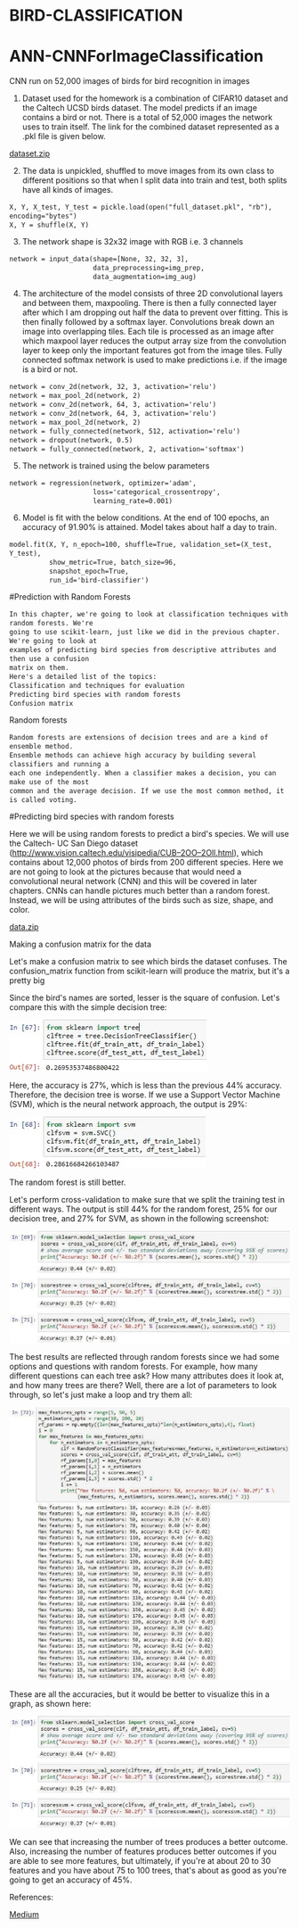 # BIRD-CLASSIFICATION

# ANN-CNNForImageClassification
CNN run on 52,000 images of birds for bird recognition in images

1.	Dataset used for the homework is a combination of CIFAR10 dataset and the Caltech UCSD birds dataset. The model predicts if an image contains a bird or not. There is a total of 52,000 images the network uses to train itself. The link for the combined dataset represented as a .pkl file is given below.

[dataset.zip](https://s3-us-west-2.amazonaws.com/ml-is-fun/data.zip)

2.	The data is unpickled, shuffled to move images from its own class to different positions so that when I split data into train and test, both splits have all kinds of images.

```
X, Y, X_test, Y_test = pickle.load(open("full_dataset.pkl", "rb"), encoding="bytes")
X, Y = shuffle(X, Y)
```

3.	The network shape is 32x32 image with RGB i.e. 3 channels

```
network = input_data(shape=[None, 32, 32, 3],
                     data_preprocessing=img_prep,
                     data_augmentation=img_aug)
```

4.	The architecture of the model consists of three 2D convolutional layers and between them, maxpooling. There is then a fully connected layer after which I am dropping out half the data to prevent over fitting. This is then finally followed by a softmax layer. Convolutions break down an image into overlapping tiles. Each tile is processed as an image after which maxpool layer reduces the output array size from the convolution layer to keep only the important features got from the image tiles.  Fully connected softmax network is used to make predictions i.e. if the image is a bird or not. 

```
network = conv_2d(network, 32, 3, activation='relu')
network = max_pool_2d(network, 2)
network = conv_2d(network, 64, 3, activation='relu')
network = conv_2d(network, 64, 3, activation='relu')
network = max_pool_2d(network, 2)
network = fully_connected(network, 512, activation='relu')
network = dropout(network, 0.5)
network = fully_connected(network, 2, activation='softmax')
```

5.	The network is trained using the below parameters

```
network = regression(network, optimizer='adam',
                     loss='categorical_crossentropy',
                     learning_rate=0.001)
```

6.	Model is fit with the below conditions. At the end of 100 epochs, an accuracy of 91.90% is attained. Model takes about half a day to train.

```
model.fit(X, Y, n_epoch=100, shuffle=True, validation_set=(X_test, Y_test),
          show_metric=True, batch_size=96,
          snapshot_epoch=True,
          run_id='bird-classifier')
```

#Prediction with Random Forests

```
In this chapter, we're going to look at classification techniques with random forests. We're
going to use scikit-learn, just like we did in the previous chapter. We're going to look at
examples of predicting bird species from descriptive attributes and then use a confusion
matrix on them.
Here's a detailed list of the topics:
Classification and techniques for evaluation
Predicting bird species with random forests
Confusion matrix
```

Random forests

```
Random forests are extensions of decision trees and are a kind of ensemble method.
Ensemble methods can achieve high accuracy by building several classifiers and running a
each one independently. When a classifier makes a decision, you can make use of the most
common and the average decision. If we use the most common method, it is called voting.
```

#Predicting bird species with random forests

Here we will be using random forests to predict a bird's species. We will use the Caltech- UC San Diego dataset (http://www.vision.caltech.edu/visipedia/CUB–2OO–2Oll.html), which contains about 12,000 photos of birds from 200 different species. Here we are not going to look at the pictures because that would need a convolutional neural network (CNN) and this will be covered in later chapters. CNNs can handle pictures much better than a random forest. Instead, we will be using attributes of the birds such as size, shape, and color.

[data.zip](https://deepai.org/dataset/cub-200-2011)



Making a confusion matrix for the data

Let's make a confusion matrix to see which birds the dataset confuses. The confusion_matrix function from scikit-learn will produce the matrix, but it's a pretty big


Since the bird's names are sorted, lesser is the square of confusion. Let's compare this with the simple decision tree:

![decision_tree](https://github.com/saddy8838/BIRD-CLASSIFICATION/blob/main/decision%20tree.jpg)


Here, the accuracy is 27%, which is less than the previous 44% accuracy. Therefore, the decision tree is worse. If we use a Support Vector Machine (SVM), which is the neural network approach, the output is 29%:


![svm](https://github.com/saddy8838/BIRD-CLASSIFICATION/blob/main/Support%20Vector%20Machine%20(svm).jpg)



The random forest is still better.


Let's perform cross-validation to make sure that we split the training test in different ways. The output is still 44% for the random forest, 25% for our decision tree, and 27% for SVM, as shown in the following screenshot:



![compare](https://github.com/saddy8838/BIRD-CLASSIFICATION/blob/main/comparing%20image.jpg)


The best results are reflected through random forests since we had some options and questions with random forests.
For example, how many different questions can each tree ask? How many attributes does it look at, and how many trees are there? Well, there are a lot of parameters to look through, so let's just make a loop and try them all:

![random_forest](https://github.com/saddy8838/BIRD-CLASSIFICATION/blob/main/random%20forest.jpg)

These are all the accuracies, but it would be better to visualize this in a graph, as shown here:

![campare_img](https://github.com/saddy8838/BIRD-CLASSIFICATION/blob/main/comparing%20image.jpg)

We can see that increasing the number of trees produces a better outcome. Also, increasing the number of features produces better outcomes if you are able to see more features, but ultimately, if you're at about 20 to 30 features and you have about 75 to 100 trees, that's about as good as you're going to get an accuracy of 45%.



References:

[Medium](https://medium.com/@ageitgey/machine-learning-is-fun-part-3-deep-learning-and-convolutional-neural-networks-f40359318721)


